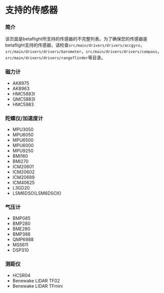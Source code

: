 # 支持的传感器

### 简介

该页面是betaflight所支持的传感器的不完整列表。为了确保您的传感器是betaflight支持的传感器，请检查`src/main/drivers/drivers/accgyro`，`src/main/drivers/drivers/barometer`，`src/main/drivers/drivers/compass`，`src/main/drivers/drivers/rangeflinder`等目录。

### 磁力计

* AK8975
* AK8963
* HMC5883I
* QMC5883I
* HMC5983

### 陀螺仪/加速度计

* MPU3050
* MPU6050
* MPU6500
* MPU6000
* MPU9250
* BMI160
* BMI270
* ICM20601
* ICM20602
* ICM20689
* ICM40625
* L3GD20
* LSM6DSO(LSM6DSOX)

### 气压计

* BMP085
* BMP280
* BME280
* BMP388
* QMP6988
* MS5611
* DSP310

### 测距仪

* HCSR04
* Benewake LIDAR TF02
* Benewake LIDAR TFmini
